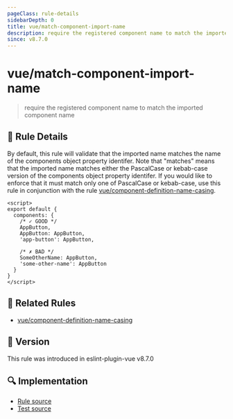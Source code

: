 ```yaml
---
pageClass: rule-details
sidebarDepth: 0
title: vue/match-component-import-name
description: require the registered component name to match the imported component name
since: v8.7.0
---
```

# vue/match-component-import-name

> require the registered component name to match the imported component name

## :book: Rule Details

By default, this rule will validate that the imported name matches the name of the components object property identifer. Note that "matches" means that the imported name matches either the PascalCase or kebab-case version of the components object property identifer. If you would like to enforce that it must match only one of PascalCase or kebab-case, use this rule in conjunction with the rule [vue/component-definition-name-casing](https://github.com/vuejs/eslint-plugin-vue/tree/master/docs/rules/component-definition-name-casing.md).

<eslint-code-block :rules="{'vue/match-component-import-name': ['error']}">

```vue
<script>
export default {
  components: {
    /* ✓ GOOD */
    AppButton,
    AppButton: AppButton,
    'app-button': AppButton,

    /* ✗ BAD */
    SomeOtherName: AppButton,
    'some-other-name': AppButton
  }
}
</script>
```

</eslint-code-block>

## :couple: Related Rules

- [vue/component-definition-name-casing](https://github.com/vuejs/eslint-plugin-vue/tree/master/docs/rules/component-definition-name-casing.md)

## :rocket: Version

This rule was introduced in eslint-plugin-vue v8.7.0

## :mag: Implementation

- [Rule source](https://github.com/vuejs/eslint-plugin-vue/blob/master/lib/rules/match-component-import-name.js)
- [Test source](https://github.com/vuejs/eslint-plugin-vue/blob/master/tests/lib/rules/match-component-import-name.js)
